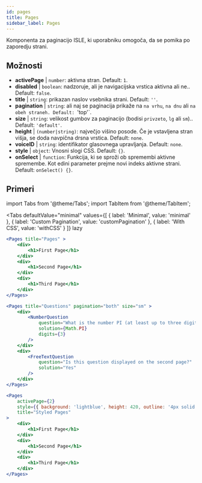 ```yaml
---
id: pages 
title: Pages
sidebar_label: Pages
---
```


Komponenta za paginacijo ISLE, ki uporabniku omogoča, da se pomika po zaporedju strani.

## Možnosti

* __activePage__ | `number`: aktivna stran. Default: `1`.
* __disabled__ | `boolean`: nadzoruje, ali je navigacijska vrstica aktivna ali ne.. Default: `false`.
* __title__ | `string`: prikazan naslov vsebnika strani. Default: `''`.
* __pagination__ | `string`: ali naj se paginacija prikaže na `na vrhu`, `na dnu` ali `na obeh straneh. Default: `'top'`.
* __size__ | `string`: velikost gumbov za paginacijo (bodisi `privzeto`, `lg` ali `sm`).. Default: `'default'`.
* __height__ | `(number|string)`: največjo višino posode. Če je vstavljena stran višja, se doda navpična drsna vrstica. Default: `none`.
* __voiceID__ | `string`: identifikator glasovnega upravljanja. Default: `none`.
* __style__ | `object`: Vnosni slogi CSS. Default: `{}`.
* __onSelect__ | `function`: Funkcija, ki se sproži ob spremembi aktivne spremembe. Kot edini parameter prejme novi indeks aktivne strani. Default: `onSelect() {}`.


## Primeri

import Tabs from '@theme/Tabs';
import TabItem from '@theme/TabItem';

<Tabs
    defaultValue="minimal"
    values={[
        { label: 'Minimal', value: 'minimal' },
        { label: 'Custom Pagination', value: 'customPagination' },
        { label: 'With CSS', value: 'withCSS' }
    ]}
    lazy
>

<TabItem value="minimal">

```jsx live
<Pages title="Pages" >
    <div>
        <h1>First Page</h1>
    </div>
    <div>
        <h1>Second Page</h1>
    </div>
    <div>
        <h1>Third Page</h1>
    </div>
</Pages>
```

</TabItem>

<TabItem value="customPagination" >

```jsx live
<Pages title="Questions" pagination="both" size="sm" >
    <div>
        <NumberQuestion
            question="What is the number PI (at least up to three digits after the decimal point)?"
            solution={Math.PI}
            digits={3}
        />
    </div>
    <div>
        <FreeTextQuestion 
            question="Is this question displayed on the second page?"
            solution="Yes" 
        />
    </div>
</Pages>
```
</TabItem>

<TabItem value="withCSS">

```jsx live
<Pages 
    activePage={2}
    style={{ background: 'lightblue', height: 420, outline: '4px solid black' }} 
    title="Styled Pages"
>
    <div>
        <h1>First Page</h1>
    </div>
    <div>
        <h1>Second Page</h1>
    </div>
    <div>
        <h1>Third Page</h1>
    </div>
</Pages>
```

</TabItem>

</Tabs>

